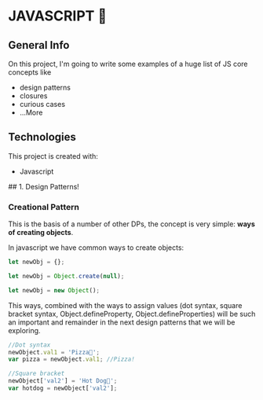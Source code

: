 # JAVASCRIPT 💛

## General Info

On this project, I'm going to write some examples of a huge list of JS core concepts like

- design patterns
- closures
- curious cases
- ...More

## Technologies

This project is created with:

- Javascript

## 1. Design Patterns!

### Creational Pattern

This is the basis of a number of other DPs, the concept is very simple: **ways of creating objects**.

In javascript we have common ways to create objects:

```javascript
let newObj = {};
```

```javascript
let newObj = Object.create(null);
```

```javascript
let newObj = new Object();
```

This ways, combined with the ways to assign values (dot syntax, square bracket syntax, Object.defineProperty, Object.defineProperties) will be such an important and remainder in the next design patterns that we will be exploring.

```javascript
//Dot syntax
newObject.val1 = 'Pizza🍕';
var pizza = newObject.val1; //Pizza!

//Square bracket
newObject['val2'] = 'Hot Dog🌭';
var hotdog = newObject['val2'];
```
